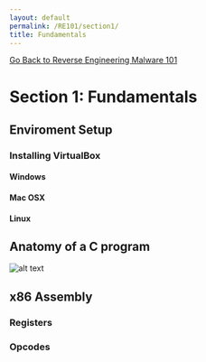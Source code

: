 ```yaml
---
layout: default
permalink: /RE101/section1/
title: Fundamentals
---
```

[Go Back to Reverse Engineering Malware 101](https://securedorg.github.io/RE101/)

# Section 1: Fundamentals #

## Enviroment Setup ##

### Installing VirtualBox ###

#### Windows ####

#### Mac OSX ####

#### Linux ####

## Anatomy of a C program ##

![alt text](https://securedorg.github.io/images/Cprogram.gif "C Program")

## x86 Assembly ##

### Registers ###

### Opcodes ###

